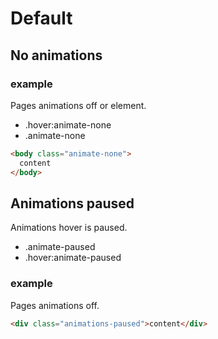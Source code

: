# Default

## No animations

### example

Pages animations off or element.

- .hover:animate-none
- .animate-none

```html
<body class="animate-none">
  content
</body>
```

## Animations paused

Animations hover is paused.

- .animate-paused
- .hover:animate-paused

### example

Pages animations off.

```html
<div class="animations-paused">content</div>
```



